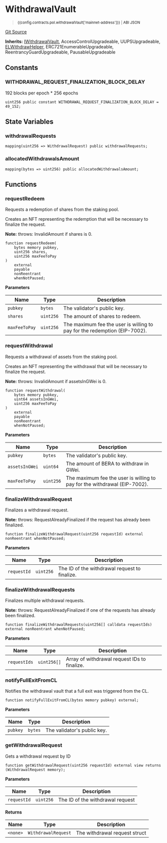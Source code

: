 # WithdrawalVault

> <small><a target="_blank" :href="config.mainnet.dapps.berascan.url + 'address/' + config.contracts.pol.withdrawalVault['mainnet-address']">{{config.contracts.pol.withdrawalVault['mainnet-address']}}</a><span v-if="config.contracts.pol.withdrawalVault.abi">&nbsp;|&nbsp;<a target="_blank" :href="config.contracts.pol.withdrawalVault.abi">ABI JSON</a></span></small>

[Git Source](https://github.com/berachain/contracts/blob/main/src/WithdrawalVault.sol)

**Inherits:**
[IWithdrawalVault](/src/interfaces/IWithdrawalVault.sol/interface.IWithdrawalVault.md), AccessControlUpgradeable, UUPSUpgradeable, [ELWithdrawHelper](/src/helpers/ELWithdrawHelper.sol/abstract.ELWithdrawHelper.md), ERC721EnumerableUpgradeable, ReentrancyGuardUpgradeable, PausableUpgradeable

## Constants

### WITHDRAWAL_REQUEST_FINALIZATION_BLOCK_DELAY

192 blocks per epoch \* 256 epochs

```solidity
uint256 public constant WITHDRAWAL_REQUEST_FINALIZATION_BLOCK_DELAY = 49_152;
```

## State Variables

### withdrawalRequests

```solidity
mapping(uint256 => WithdrawalRequest) public withdrawalRequests;
```

### allocatedWithdrawalsAmount

```solidity
mapping(bytes => uint256) public allocatedWithdrawalsAmount;
```

## Functions

### requestRedeem

Requests a redemption of shares from the staking pool.

Creates an NFT representing the redemption that will be necessary to finalize the request.

**Note:**
throws: InvalidAmount if shares is 0.

```solidity
function requestRedeem(
    bytes memory pubkey,
    uint256 shares,
    uint256 maxFeeToPay
)
    external
    payable
    nonReentrant
    whenNotPaused;
```

**Parameters**

| Name          | Type      | Description                                                               |
| ------------- | --------- | ------------------------------------------------------------------------- |
| `pubkey`      | `bytes`   | The validator's public key.                                               |
| `shares`      | `uint256` | The amount of shares to redeem.                                           |
| `maxFeeToPay` | `uint256` | The maximum fee the user is willing to pay for the redemption (EIP-7002). |

### requestWithdrawal

Requests a withdrawal of assets from the staking pool.

Creates an NFT representing the withdrawal that will be necessary to finalize the request.

**Note:**
throws: InvalidAmount if assetsInGWei is 0.

```solidity
function requestWithdrawal(
    bytes memory pubkey,
    uint64 assetsInGWei,
    uint256 maxFeeToPay
)
    external
    payable
    nonReentrant
    whenNotPaused;
```

**Parameters**

| Name           | Type      | Description                                                               |
| -------------- | --------- | ------------------------------------------------------------------------- |
| `pubkey`       | `bytes`   | The validator's public key.                                               |
| `assetsInGWei` | `uint64`  | The amount of BERA to withdraw in GWei.                                   |
| `maxFeeToPay`  | `uint256` | The maximum fee the user is willing to pay for the withdrawal (EIP-7002). |

### finalizeWithdrawalRequest

Finalizes a withdrawal request.

**Note:**
throws: RequestAlreadyFinalized if the request has already been finalized.

```solidity
function finalizeWithdrawalRequest(uint256 requestId) external nonReentrant whenNotPaused;
```

**Parameters**

| Name        | Type      | Description                                   |
| ----------- | --------- | --------------------------------------------- |
| `requestId` | `uint256` | The ID of the withdrawal request to finalize. |

### finalizeWithdrawalRequests

Finalizes multiple withdrawal requests.

**Note:**
throws: RequestAlreadyFinalized if one of the requests has already been finalized.

```solidity
function finalizeWithdrawalRequests(uint256[] calldata requestIds) external nonReentrant whenNotPaused;
```

**Parameters**

| Name         | Type        | Description                                  |
| ------------ | ----------- | -------------------------------------------- |
| `requestIds` | `uint256[]` | Array of withdrawal request IDs to finalize. |

### notifyFullExitFromCL

Notifies the withdrawal vault that a full exit was triggered from the CL.

```solidity
function notifyFullExitFromCL(bytes memory pubkey) external;
```

**Parameters**

| Name     | Type    | Description                 |
| -------- | ------- | --------------------------- |
| `pubkey` | `bytes` | The validator's public key. |

### getWithdrawalRequest

Gets a withdrawal request by ID

```solidity
function getWithdrawalRequest(uint256 requestId) external view returns (WithdrawalRequest memory);
```

**Parameters**

| Name        | Type      | Description                      |
| ----------- | --------- | -------------------------------- |
| `requestId` | `uint256` | The ID of the withdrawal request |

**Returns**

| Name     | Type                | Description                   |
| -------- | ------------------- | ----------------------------- |
| `<none>` | `WithdrawalRequest` | The withdrawal request struct |
